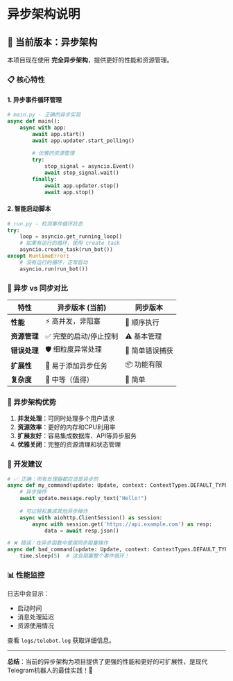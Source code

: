 # 异步架构说明

## 🚀 当前版本：异步架构

本项目现在使用 **完全异步架构**，提供更好的性能和资源管理。

### 📋 核心特性

#### 1. **异步事件循环管理**
```python
# main.py - 正确的异步实现
async def main():
    async with app:
        await app.start()
        await app.updater.start_polling()
        
        # 优雅的资源管理
        try:
            stop_signal = asyncio.Event()
            await stop_signal.wait()
        finally:
            await app.updater.stop()
            await app.stop()
```

#### 2. **智能启动脚本**
```python
# run.py - 检测事件循环状态
try:
    loop = asyncio.get_running_loop()
    # 如果有运行的循环，使用 create_task
    asyncio.create_task(run_bot())
except RuntimeError:
    # 没有运行的循环，正常启动
    asyncio.run(run_bot())
```

### 🔄 异步 vs 同步对比

| 特性 | 异步版本 (当前) | 同步版本 |
|------|----------------|----------|
| **性能** | ⚡ 高并发，非阻塞 | 🐌 顺序执行 |
| **资源管理** | ✅ 完整的启动/停止控制 | ⚠️ 基本管理 |
| **错误处理** | 🛡️ 细粒度异常处理 | 📝 简单错误捕获 |
| **扩展性** | 🚀 易于添加异步任务 | 📦 功能有限 |
| **复杂度** | 🎯 中等（值得） | 🌟 简单 |

### 🎯 异步架构优势

1. **并发处理**：可同时处理多个用户请求
2. **资源效率**：更好的内存和CPU利用率
3. **扩展友好**：容易集成数据库、API等异步服务
4. **优雅关闭**：完整的资源清理和状态管理

### 🔧 开发建议

```python
# ✅ 正确：所有处理器都应该是异步的
async def my_command(update: Update, context: ContextTypes.DEFAULT_TYPE):
    # 异步操作
    await update.message.reply_text("Hello!")
    
    # 可以轻松集成其他异步操作
    async with aiohttp.ClientSession() as session:
        async with session.get('https://api.example.com') as resp:
            data = await resp.json()

# ❌ 错误：在异步函数中使用同步阻塞操作
async def bad_command(update: Update, context: ContextTypes.DEFAULT_TYPE):
    time.sleep(5)  # 这会阻塞整个事件循环！
```

### 📊 性能监控

日志中会显示：
- 启动时间
- 消息处理延迟
- 资源使用情况

查看 `logs/telebot.log` 获取详细信息。

---

**总结**：当前的异步架构为项目提供了更强的性能和更好的可扩展性，是现代Telegram机器人的最佳实践！🎉
